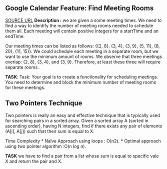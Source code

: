 ## Google Calendar Feature: Find Meeting Rooms

[SOURCE URL](https://www.educative.io/blog/crack-coding-interview-real-world-problems#netflix)
**Description :** we are given a some meeting times. We need to find a way to identify the number of meeting rooms needed to schedule them all. Each meeting will contain positive integers for a startTime and an endTime.

Our meeting times can be listed as follows: {{2, 8}, {3, 4}, {3, 9}, {5, 11}, {8, 20}, {11, 15}}. We could schedule each meeting in a separate room, but we want to use the minimum amount of rooms. We observe that three meetings overlap: {2, 8}, {3, 4}, and {3, 9}. Therefore, at least these three will require separate rooms.

**TASK**: Task: Your goal is to create a functionality for scheduling meetings. You need to determine and block the minimum number of meeting rooms for these meetings.

## Two Pointers Technique
 Two pointers is really an easy and effective technique that is typically used for searching pairs in a sorted array.
Given a sorted array A (sorted in ascending order), having N integers, find if there exists any pair of elements (A[i], A[j]) such that their sum is equal to X.

Time Complexity
    * Naïve Approach using loops :  O(n2). 
    * Optimal approach using two pointer algorithm :O(n log n).  

**TASK** we have to find a pair from a list  whose sum is equal to specific vale X and return the pair and X.

